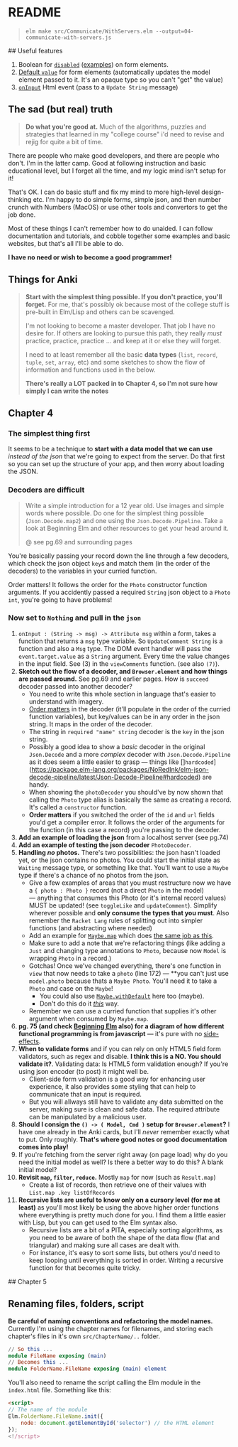 # README

> `elm make src/Communicate/WithServers.elm --output=04-communicate-with-servers.js`

## Useful features

1. Boolean for [`disabled`](https://package.elm-lang.org/packages/elm/html/latest/Html-Attributes#disabled) ([examples](https://www.w3schools.com/tags/att_fieldset_disabled.asp)) on form elements.
2. [Default `value`](https://package.elm-lang.org/packages/elm/html/latest/Html-Attributes#value) for form elements (automatically updates the model element passed to it. It's an opaque type so you can't "get" the value)
3. [`onInput`](https://package.elm-lang.org/packages/elm/html/latest/Html-Events#onInput) Html event (pass to a `Update String` message)


## The sad (but real) truth

> **Do what you're good at.** Much of the algorithms, puzzles and strategies that learned in my "college course" i'd need to revise and rejig for quite a bit of time.

There are people who make good developers, and there are people who don't. I'm in the latter camp. Good at following instruction and basic educational level, but I forget all the time, and my logic mind isn't setup for it!

That's OK. I can do basic stuff and fix my mind to more high-level design-thinking etc. I'm happy to do simple forms, simple json, and then number crunch with Numbers (MacOS) or use other tools and convertors to get the job done.

Most of these things I can't remember how to do unaided. I can follow documentation and tutorials, and cobble together some examples and basic websites, but that's all I'll be able to do.

**I have no need or wish to become a good programmer!**


## Things for Anki

> **Start with the simplest thing possible. If you don't practice, you'll forget.** For me, that's possibly ok because most of the college stuff is pre-built in Elm/Lisp and others can be scavenged.
>
> I'm not looking to become a master developer. That job I have no desire for. If others are looking to pursue this path, they really _must_ practice, practice, practice ... and keep at it or else they will forget.
>
> I need to at least remember all the basic **data types** (`list`, `record`, `tuple`, `set`, `array`, etc) and some sketches to show the flow of information and functions used in the below.
>
> **There's really a LOT packed in to Chapter 4, so I'm not sure how simply I can write the notes**


## Chapter 4

### The simplest thing first

It seems to be a technique to **start with a data model that we can use** _instead of the json_ that we're going to expect from the server. Do that first so you can set up the structure of your app, and then worry about loading the JSON.

### Decoders are difficult

> Write a simple introduction for a 12 year old.
> Use images and simple words where possible. Do one for the simplest thing possible (`Json.Decode.map2`) and one using the `Json.Decode.Pipeline`. Take a look at Beginning Elm and other resources to get your head around it.
>
> @ see pg.69 and surrounding pages

You're basically passing your record down the line through a few decoders, which check the json object `key`s and match them (in the order of the decoders) to the variables in your curried function.

Order matters! It follows the order for the `Photo` constructor function arguments. If you accidently passed a required `String` json object to a `Photo` `int`, you're going to have problems!

### Now set to `Nothing` and pull in the `json`

1. `onInput : (String -> msg) -> Attribute msg` within a form, takes a function that returns a `msg` type variable. So `UpdateComment String` is a function and also a `Msg` type. The DOM event handler will pass the `event.target.value` as a `String` argument. Every time the value changes in the input field. See (3) in the `viewComments` function. (see also `(7)`).
2. **Sketch out the flow of a decoder, and `Browser.element` and how things are passed around.** See pg.69 and earlier pages. How is `succeed` decoder passed into another decoder?
    - You need to write this whole section in language that's easier to understand with imagery.
    - [Order matters](https://discourse.elm-lang.org/t/should-decoder-and-record-be-fields-order-independant/3295/4) in the decoder (it'll populate in the order of the curried function variables), but key/values can be in any order in the json string. It maps in the order of the decoder.
    - The string in `required "name" string` decoder is the `key` in the json string.
    - Possibly a good idea to show a _basic_ decoder in the original `Json.Decode` and a more _complex_ decoder with `Json.Decode.Pipeline` as it does seem a little easier to grasp — things like []`hardcoded`](https://package.elm-lang.org/packages/NoRedInk/elm-json-decode-pipeline/latest/Json-Decode-Pipeline#hardcoded) are handy.
    - When showing the `photoDecoder` you should've by now shown that calling the `Photo` type alias is basically the same as creating a record. It's called a `constructor` function.
    - **Order matters** if you switched the order of the `id` and `url` fields you'd get a compiler error. It follows the order of the arguments for the function (in this case a record) you're passing to the decoder.
3. **Add an example of loading the json** from a localhost server (see pg.74)
4. **Add an example of testing the json decoder** `PhotoDecoder`.
5. **Handling _no_ photos.** There's two possibilities: the json hasn't loaded yet, or the json contains no photos. You could start the initial state as `Waiting` message type, or something like that. You'll want to use a `Maybe` type if there's a chance of no photos from the json.
    - Give a few examples of areas that you must restructure now we have a `{ photo : Photo }` record (not a direct `Photo` in the model) — anything that consumes this Photo (or it's internal record values) MUST be updated! (see `toggleLike` and `updateComment`). Simplify wherever possible and **only consume the types that you must**. Also remember the `Racket Lang` rules of splitting out into simpler functions (and abstracting where needed)
    - Add an example for [`Maybe.map`](https://package.elm-lang.org/packages/elm/core/latest/Maybe#map) which does [the same job as this](https://shorturl.at/zy6s8).
    - Make sure to add a note that we're refactoring things (like adding a `Just` and changing type annotations to `Photo`, because now `Model` is wrapping `Photo` in a record.)
    - Gotchas! Once we've changed everything, there's one function in `view` that now needs to take a `photo` (line 172) — **you can't just use `model.photo` because thats a `Maybe Photo`. You'll need it to take a `Photo` and case on the `Maybe`!
        - You could also use [`Maybe.withDefault`](https://package.elm-lang.org/packages/elm/core/latest/Maybe#withDefault) here too (maybe).
        - Don't do this do it _[this](https://shorturl.at/rSTa7)_ way.
    - Remember we can use a curried function that supplies it's other argument when consumed by `Maybe.map`.
6. **pg. 75 (and check [Beginning Elm](https://elmprogramming.com/who-this-book-is-for.html) also) for a diagram of how different functional programming is from javascript** — it's pure with no [side-effects](https://elmprogramming.com/side-effects.html).
7. **When to validate forms** and if you can rely on only HTML5 field form validators, such as regex and disable. **I think this is a NO. You should validate it?**. Validating data: Is HTML5 form validation enough? If you're using json encoder (to post) it might well be.
    - Client-side form validation is a good way for enhancing user experience, it also provides some styling that can help to communicate that an input is required.
    - But you will allways still have to validate any data submitted on the server, making sure is clean and safe data. The required attribute can be manipulated by a malicious user.
8. **Should I consign the `() -> ( Model, Cmd )` setup for `Browser.element`?** I have one already in the Anki cards, but I'll _never_ remember exactly what to put. Only roughly. **That's where good notes or good documentation comes into play!**
9. If you're fetching from the server right away (on page load) why do you need the initial model as well? Is there a better way to do this? A blank initial model?
10. **Revisit `map`, `filter`, `reduce`.** Mostly `map` for now (such as `Result.map`)
    - Create a list of records, then retrieve one of their values with `List.map .key listOfRecords`
11. **Recursive lists are useful to know only on a cursory level (for me at least)** as you'll most likely be using the above higher order functions where everything is pretty much done for you. I find them a little easier with Lisp, but you can get used to the Elm syntax also.
    - Recursive lists are a bit of a PITA, especially sorting algorithms, as you need to be aware of both the shape of the data flow (flat and triangular) and making sure all cases are dealt with.
    - For instance, it's easy to sort some lists, but others you'd need to keep looping until everything is sorted in order. Writing a recursive function for that becomes quite tricky.


## Chapter 5






## Renaming files, folders, script

**Be careful of naming conventions and refactoring the model names.** Currently I'm using the chapter names for filenames, and storing each chapter's files in it's own `src/ChapterName/..` folder.

```elm
// So this ...
module FileName exposing (main)
// Becomes this ...
module FolderName.FileName exposing (main) element
```

You'll also need to rename the script calling the Elm module in the `index.html` file. Something like this:

```html
<script>
// The name of the module
Elm.FolderName.FileName.init({
    node: document.getElementById('selector') // the HTML element
});
<!/script>
```

